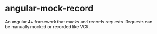 # angular-mock-record
An angular 4+ framework that mocks and records requests. Requests can be manually mocked or recorded like VCR.
